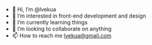 - 👋 Hi, I’m @lvekua
- 👀 I’m interested in front-end development and design
- 🌱 I’m currently learning things
- 💞️ I’m looking to collaborate on anything
- 📫 How to reach me lvekua@gmail.com

<!---
lvekua/lvekua is a ✨ special ✨ repository because its `README.md` (this file) appears on your GitHub profile.
You can click the Preview link to take a look at your changes.
--->

